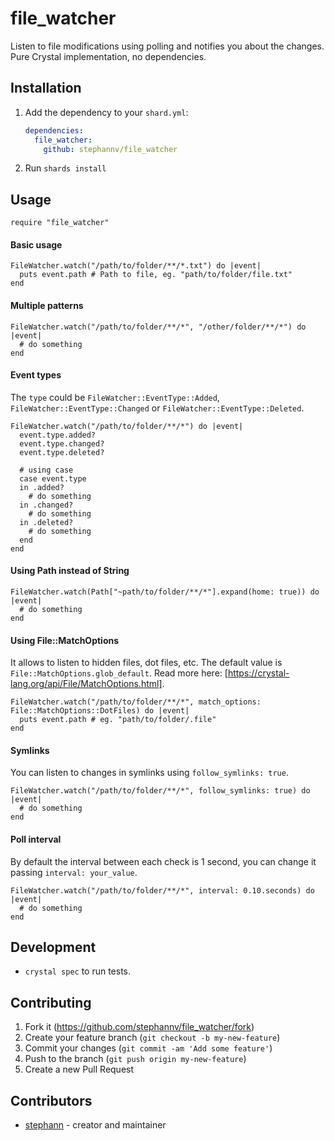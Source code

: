 # file_watcher

Listen to file modifications using polling and notifies you about the changes. Pure Crystal implementation, no dependencies.

## Installation

1. Add the dependency to your `shard.yml`:

   ```yaml
   dependencies:
     file_watcher:
       github: stephannv/file_watcher
   ```

2. Run `shards install`

## Usage

```crystal
require "file_watcher"
```

#### Basic usage

```crystal
FileWatcher.watch("/path/to/folder/**/*.txt") do |event|
  puts event.path # Path to file, eg. "path/to/folder/file.txt"
end
```

#### Multiple patterns

```crystal
FileWatcher.watch("/path/to/folder/**/*", "/other/folder/**/*") do |event|
  # do something
end
```

#### Event types

The `type` could be `FileWatcher::EventType::Added`, `FileWatcher::EventType::Changed` or `FileWatcher::EventType::Deleted`.

```crystal
FileWatcher.watch("/path/to/folder/**/*") do |event|
  event.type.added?
  event.type.changed?
  event.type.deleted?

  # using case
  case event.type
  in .added?
    # do something
  in .changed?
    # do something
  in .deleted?
    # do something
  end
end
```

#### Using Path instead of String

```crystal
FileWatcher.watch(Path["~path/to/folder/**/*"].expand(home: true)) do |event|
  # do something
end
```

#### Using File::MatchOptions

It allows to listen to hidden files, dot files, etc. The default value is `File::MatchOptions.glob_default`. Read more here: [https://crystal-lang.org/api/File/MatchOptions.html].

```crystal
FileWatcher.watch("/path/to/folder/**/*", match_options: File::MatchOptions::DotFiles) do |event|
  puts event.path # eg. "path/to/folder/.file"
end
```

#### Symlinks

You can listen to changes in symlinks using `follow_symlinks: true`.

```crystal
FileWatcher.watch("/path/to/folder/**/*", follow_symlinks: true) do |event|
  # do something
end
```

#### Poll interval

By default the interval between each check is 1 second, you can change it passing `interval: your_value`.

```crystal
FileWatcher.watch("/path/to/folder/**/*", interval: 0.10.seconds) do |event|
  # do something
end
```

## Development

- `crystal spec` to run tests.

## Contributing

1. Fork it (<https://github.com/stephannv/file_watcher/fork>)
2. Create your feature branch (`git checkout -b my-new-feature`)
3. Commit your changes (`git commit -am 'Add some feature'`)
4. Push to the branch (`git push origin my-new-feature`)
5. Create a new Pull Request

## Contributors

- [stephann](https://github.com/stephannv) - creator and maintainer

